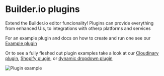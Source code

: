 # Builder.io plugins

Extend the Builder.io editor funcionality! Plugins can provide everything from enhanced UIs, to integrations with otherp platforms and services

For an example plugin and docs on how to create and run one see our [Example plugin](example)

Or to see a fully fleshed out plugin examples take a look at our [Cloudinary plugin](cloudinary), [Shopify plugin](shopify), or [dynamic dropdown plugin](dynamic-dropdown)

<img src="https://imgur.com/vpNzMud.gif" alt="Plugin example">
